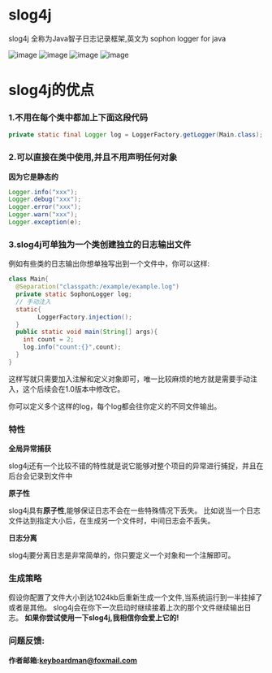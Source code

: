 # slog4j

slog4j 全称为Java智子日志记录框架,英文为 sophon logger for java

![image](https://github.com/torocket/slog4j/blob/master/label/java.svg)
![image](https://github.com/torocket/slog4j/blob/master/label/codesize.svg)
![image](https://github.com/torocket/slog4j/blob/master/label/codeline.svg)
![image](https://github.com/torocket/slog4j/blob/master/label/version.svg)

# slog4j的优点

### 1.不用在每个类中都加上下面这段代码

```java
private static final Logger log = LoggerFactory.getLogger(Main.class);
```

### 2.可以直接在类中使用,并且不用声明任何对象
**因为它是静态的**
```java
Logger.info("xxx");
Logger.debug("xxx");
Logger.error("xxx");
Logger.warn("xxx");
Logger.exception(e);
```

### 3.slog4j可单独为一个类创建独立的日志输出文件

例如有些类的日志输出你想单独写出到一个文件中，你可以这样:
```java
class Main{
  @Separation("classpath:/example/example.log")
  private static SophonLogger log;
  // 手动注入
  static{
        LoggerFactory.injection();
  }
  public static void main(String[] args){
    int count = 2;
    log.info("count:{}",count);
  }
}
```
这样写就只需要加入注解和定义对象即可，唯一比较麻烦的地方就是需要手动注入，这个后续会在1.0版本中修改它。

你可以定义多个这样的log，每个log都会往你定义的不同文件输出。

### 特性

**全局异常捕获**

slog4j还有一个比较不错的特性就是说它能够对整个项目的异常进行捕捉，并且在后台会记录到文件中

**原子性**

slog4j具有**原子性**,能够保证日志不会在一些特殊情况下丢失。
比如说当一个日志文件达到指定大小后，在生成另一个文件时，中间日志会不丢失。

**日志分离**

slog4j要分离日志是非常简单的，你只要定义一个对象和一个注解即可。

### 生成策略

假设你配置了文件大小到达1024kb后重新生成一个文件,当系统运行到一半挂掉了或者是其他。
slog4j会在你下一次启动时继续接着上次的那个文件继续输出日志。
**如果你尝试使用一下slog4j,我相信你会爱上它的!**

### 问题反馈:

**作者邮箱:keyboardman@foxmail.com**
